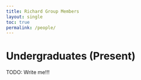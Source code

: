 ```yaml
---
title: Richard Group Members
layout: single
toc: true
permalink: /people/
---
```


# Undergraduates (Present)

TODO: Write me!!!